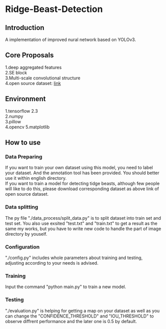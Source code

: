 # Ridge-Beast-Detection
## Introduction
A implementation of improved nural network based on YOLOv3.  
## Core Proposals
1.deep aggregated features  
2.SE block  
3.Multi-scale convolutional structure  
4.open source dataset: [link](https://blog.csdn.net/weixin_45482843/article/details/106905824)
## Environment
1.tensorflow 2.3  
2.numpy  
3.pillow  
4.opencv
5.matplotlib
## How to use
### Data Preparing
If you want to train your own dataset using this model, you need to label your dataset. And the annotation tool has been provided. You should better use it within english directory.  
If you want to train a model for detecting tidge beasts, although few people will like to do this, please download corresponding dataset as above link of open source dataset.  
### Data splitting
The py file "./data_process/split_data.py" is to split dataset into train set and test set. You also use exsited "test.txt" and "train.txt" to get a result as the same my works, but you have to write new code to handle the part of image directory by youself.  
### Configuration
"./config.py" includes whole parameters about training and testing, adjusting according to your needs is advised.
### Training
Input the command "python main.py" to train a new model.
### Testing
"./evaluation.py" is helping for getting a map on your dataset as well as you can change the "CONFIDENCE_THRESHOLD" and "IOU_THRESHOLD" to observe diffrent performance and the later one is 0.5 by default.